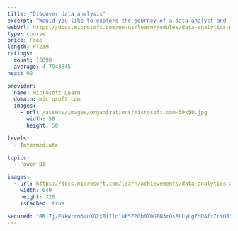 ```yaml
---
title: "Discover data analysis"
excerpt: "Would you like to explore the journey of a data analyst and learn how a data analyst tells a story with data? In this module, you will explore the different roles in data and learn the different tasks of a data analyst."
webUrl: https://docs.microsoft.com/en-us/learn/modules/data-analytics-microsoft/
type: course
price: Free
length: PT23M
ratings:
  count: 16098
  average: 4.7943845
heat: 92

provider:
  name: Microsoft Learn
  domain: microsoft.com
  images:
    - url: /assets/images/organizations/microsoft.com-50x50.jpg
      width: 50
      height: 50

levels:
  - Intermediate

topics:
  - Power BI

images:
  - url: https://docs.microsoft.com/learn/achievements/data-analytics-and-microsoft-social.png
    width: 640
    height: 320
    isCached: true

secured: "RRi7j/ENkwrrm3/oXD2xBiIlo1uP5ZPGb0Z0GPN3rOsBLCyLgZdDAffZrtQB3eSgl7dzqWURtyXAVYqhCjnThaWXtAp8RYBChj/ryY+5LDqfV4kWxNUlY2VQshsC+nYzFP1vdmPk+NvBVnNKqdtpjD3DQj9pQn4/0/cQD/H5ZYaoitjIBR2KXlnLhLbzvViEKFaLiu4TFVM1xYDHCSGQ2HGecmu/evxVzK/g8cuJa8ekKgV3Wfw9Oc6ckJ7wWqAeGtr2XGRDnH+m4RtMPoI6xkeZ0+V9r8qwUlLK9vIztgn+veA/x8XdvGHw0hXKGz3TY10fmvad3EUyr8KqQhEhRilVXlUhBeNEZcuAERO5PGlB96J32n/+s2snpXd8HA9RbGmwaDMHd+6XRoWs/8c3CMD1VkzMUpKxq8sFxiKJG80ImJPx5t+cmx7iHuujG9v8;MY4VawDfBpMxvOYKp8ngoQ=="
---
```


